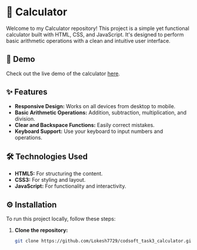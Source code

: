 # 🧮 Calculator

Welcome to my Calculator repository! This project is a simple yet functional calculator built with HTML, CSS, and JavaScript. It's designed to perform basic arithmetic operations with a clean and intuitive user interface.

## 🎥 Demo

Check out the live demo of the calculator [here](https://lokesh7729.github.io/codsoft_task3_calculator/).

## ✨ Features

- **Responsive Design:** Works on all devices from desktop to mobile.
- **Basic Arithmetic Operations:** Addition, subtraction, multiplication, and division.
- **Clear and Backspace Functions:** Easily correct mistakes.
- **Keyboard Support:** Use your keyboard to input numbers and operations.

## 🛠️ Technologies Used

- **HTML5:** For structuring the content.
- **CSS3:** For styling and layout.
- **JavaScript:** For functionality and interactivity.

## ⚙️ Installation

To run this project locally, follow these steps:

1. **Clone the repository:**
   ```bash
   git clone https://github.com/Lokesh7729/codsoft_task3_calculator.git
